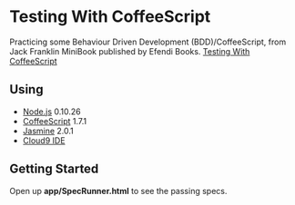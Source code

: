 # Testing With CoffeeScript

Practicing some Behaviour Driven Development (BDD)/CoffeeScript, from Jack Franklin MiniBook published by Efendi Books.
[Testing With CoffeeScript](https://efendibooks.com/minibooks/testing-with-coffeescript)

## Using

* [Node.js](http://nodejs.org/) 0.10.26
* [CoffeeScript](http://coffeescript.org/) 1.7.1
* [Jasmine](http://jasmine.github.io/) 2.0.1
* [Cloud9 IDE](https://c9.io/)

## Getting Started

Open up **app/SpecRunner.html** to see the passing specs.
